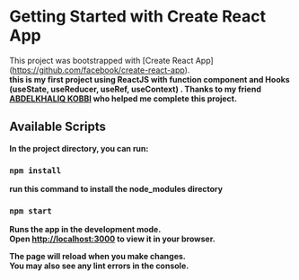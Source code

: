 # Getting Started with Create React App

This project was bootstrapped with [Create React App]
(https://github.com/facebook/create-react-app).<br>
<strong>this is my first project using ReactJS with function component and Hooks (useState, useReducer, useRef, useContext) . Thanks to my friend <a href="https://www.instagram.com/abdel_khaliq_kobbi/">ABDELKHALIQ KOBBI</a> who helped me complete this project.<strong>

## Available Scripts
In the project directory, you can run:

### `npm install`

run this command to install the node_modules directory

### `npm start`

Runs the app in the development mode.\
Open [http://localhost:3000](http://localhost:3000) to view it in your browser.

The page will reload when you make changes.\
You may also see any lint errors in the console.


